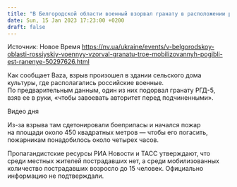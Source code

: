 ```yaml
---
title: "В Белгородской области военный взорвал гранату в расположении российских войск. РосСМИ пишут о погибших и раненых"
date: Sun, 15 Jan 2023 17:23:00 +0200
draft: false
---
```

Источник: Новое Время https://nv.ua/ukraine/events/v-belgorodskoy-oblasti-rossiyskiy-voennyy-vzorval-granatu-troe-mobilizovannyh-pogibli-est-ranenye-50297626.html


Как сообщает Baza, взрыв произошел в здании сельского дома культуры, где располагались российские военные. По предварительным данным, один из них подорвал гранату РГД-5, взяв ее в руки, «чтобы завоевать авторитет перед подчиненными».

 Видео дня   

Из-за взрыва там сдетонировали боеприпасы и начался пожар на площади около 450 квадратных метров — чтобы его погасить, пожарникам понадобилось около четырех часов.

Пропагандистские ресурсы РИА Новости и ТАСС утверждают, что среди местных жителей пострадавших нет, а среди мобилизованных количество пострадавших возросло до 15 человек. Официально информацию не подтверждали.
